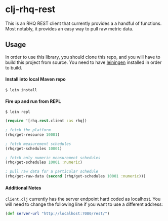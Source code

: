 # clj-rhq-rest

This is an RHQ REST client that currently provides a a handful of functions. Most notably, it provides an easy way to pull raw metric data.

## Usage

In order to use this library, you should clone this repo, and you will have to build this project from source. You need to have [leiningen](https://github.com/technomancy/leiningen) installed in order to build. 

#### Install into local Maven repo
`$ lein install`

#### Fire up and run from REPL
`$ lein repl`

```clj
(require '[rhq.rest.client :as rhq])

; fetch the platform 
(rhq/get-resource 10001)

; fetch measurement schedules
(rhq/get-schedules 10001)

; fetch only numeric measurement schedules
(rhq/get-schedules 10001 :numeric)

; pull raw data for a particular schedule
(rhq/get-raw-data (second (rhq/get-schedules 10001 :numeric)))
```
#### Additional Notes
`client.clj` currently has the server endpoint hard coded as localhost. You will need to change the following line if you want to use a different address:

```clj
(def server-url "http://localhost:7080/rest/")
```
